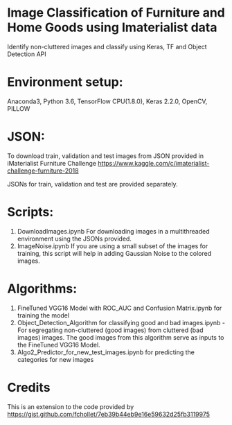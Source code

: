 # Image Classification of Furniture and Home Goods using Imaterialist data
Identify non-cluttered images and classify using Keras, TF and Object Detection API

# Environment setup:
Anaconda3, Python 3.6, TensorFlow CPU(1.8.0), Keras 2.2.0, OpenCV, PILLOW

# JSON:
To download train, validation and test images from JSON provided in iMaterialist Furniture Challenge
https://www.kaggle.com/c/imaterialist-challenge-furniture-2018

JSONs for train, validation and test are provided separately.

# Scripts:
1. DownloadImages.ipynb
    For downloading images in a multithreaded environment using the JSONs provided.
2. ImageNoise.ipynb
    If you are using a small subset of the images for training, this script will help in adding Gaussian Noise to the colored images.

# Algorithms:
1. FineTuned VGG16 Model  with ROC_AUC and Confusion Matrix.ipynb for training the model
2. Object_Detection_Algorithm for classifying good and bad images.ipynb - For segregating non-cluttered (good images) from cluttered (bad images) images. The good images from this algorithm serve as inputs to the FineTuned VGG16 Model.
3. Algo2_Predictor_for_new_test_images.ipynb for predicting the categories for new images


# Credits
This is an extension to the code provided by https://gist.github.com/fchollet/7eb39b44eb9e16e59632d25fb3119975

